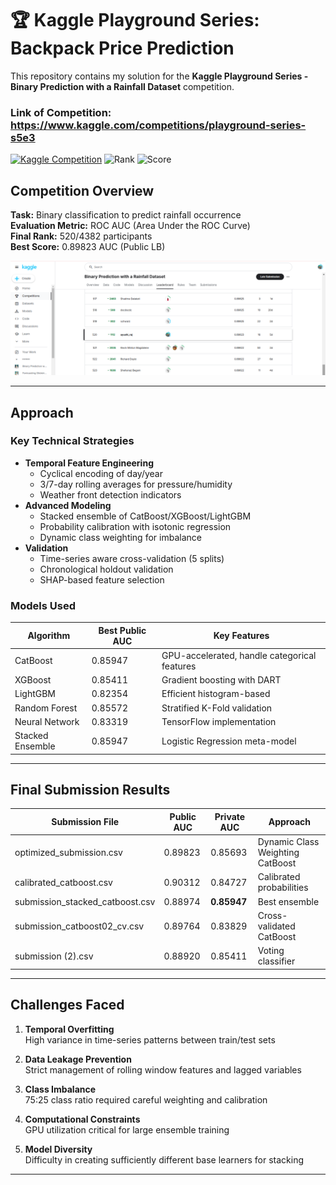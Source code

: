 # 🏆 Kaggle Playground Series: Backpack Price Prediction

This repository contains my solution for the **Kaggle Playground Series - Binary Prediction with a Rainfall Dataset** competition.

### Link of Competition: https://www.kaggle.com/competitions/playground-series-s5e3


[![Kaggle Competition](https://img.shields.io/badge/Kaggle-Competition-20BEFF?logo=kaggle)](https://www.kaggle.com/competitions/playground-series-s5e3)
![Rank](https://img.shields.io/badge/Rank-520%2F4382-blue)
![Score](https://img.shields.io/badge/Score-0.89823_AUC-brightgreen)

## Competition Overview
**Task:** Binary classification to predict rainfall occurrence  
**Evaluation Metric:** ROC AUC (Area Under the ROC Curve)  
**Final Rank:** 520/4382 participants  
**Best Score:** 0.89823 AUC (Public LB)  

![Image description](https://raw.githubusercontent.com/ayushiraj02/Binary-Prediction-with-a-Rainfall-Dataset/refs/heads/main/img.png)

---

## Approach
### Key Technical Strategies
- **Temporal Feature Engineering**
  - Cyclical encoding of day/year
  - 3/7-day rolling averages for pressure/humidity
  - Weather front detection indicators
- **Advanced Modeling**
  - Stacked ensemble of CatBoost/XGBoost/LightGBM
  - Probability calibration with isotonic regression
  - Dynamic class weighting for imbalance
- **Validation**
  - Time-series aware cross-validation (5 splits)
  - Chronological holdout validation
  - SHAP-based feature selection

### Models Used
| Algorithm | Best Public AUC | Key Features |
|-----------|-----------------|--------------|
| CatBoost | 0.85947 | GPU-accelerated, handle categorical features |
| XGBoost | 0.85411 | Gradient boosting with DART |
| LightGBM | 0.82354 | Efficient histogram-based |
| Random Forest | 0.85572 | Stratified K-Fold validation |
| Neural Network | 0.83319 | TensorFlow implementation |
| Stacked Ensemble | 0.85947 | Logistic Regression meta-model |

---

## Final Submission Results
| Submission File | Public AUC | Private AUC | Approach |
|-----------------|------------|-------------|----------|
| optimized_submission.csv | 0.89823 | 0.85693 | Dynamic Class Weighting CatBoost |
| calibrated_catboost.csv | 0.90312 | 0.84727 | Calibrated probabilities |
| submission_stacked_catboost.csv | 0.88974 | **0.85947** | Best ensemble |
| submission_catboost02_cv.csv | 0.89764 | 0.83829 | Cross-validated CatBoost |
| submission (2).csv | 0.88920 | 0.85411 | Voting classifier |

---

## Challenges Faced
1. **Temporal Overfitting**  
   High variance in time-series patterns between train/test sets

2. **Data Leakage Prevention**  
   Strict management of rolling window features and lagged variables

3. **Class Imbalance**  
   75:25 class ratio required careful weighting and calibration

4. **Computational Constraints**  
   GPU utilization critical for large ensemble training

5. **Model Diversity**  
   Difficulty in creating sufficiently different base learners for stacking

---

